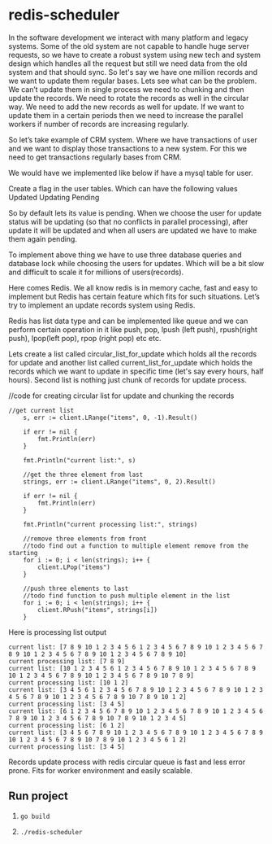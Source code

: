 # redis-scheduler

In the software development we interact with many platform and legacy systems. Some of the old system are not capable to handle huge server requests, so we have to create a robust system using new tech and system design which handles all the request but still we need data from the old system and that should sync. 
    So let's say we have one million records and we want to update them regular bases. Lets see what can be the problem.
We can’t update them in single process we need to chunking and then update the records.
We need to rotate the records as well in the circular way.
We need to add the new records as well for update.
If we want to update them in a certain periods then we need to increase the parallel workers if number of records are increasing regularly.


So let’s take example of CRM system. Where we have transactions of user and we want to display those transactions to a new system. For this we need to get transactions regularly bases from CRM. 

We would have we implemented like below if have a mysql table for user.

Create a flag in the user tables. Which can have the following values 
Updated
Updating
Pending
                
So  by default lets its value is pending. When we choose the user for update status will be updating (so that no conflicts in parallel processing), after update it will be updated and when all users are updated we have to make them again pending.

To implement above thing we have to use three database queries and database lock while choosing the users for updates. Which will be a bit slow and difficult to scale it for millions of users(records).

Here comes Redis. We all know redis is in memory cache, fast and easy to implement but Redis has certain feature which fits for such situations.  Let’s try to implement an update records system using Redis. 

Redis has list data type and can be implemented like queue and we can perform certain operation in it like push, pop, lpush (left push), rpush(right push), lpop(left pop), rpop (right pop) etc etc.

Lets create a list called circular_list_for_update which holds all the records for update and another list called current_list_for_update which holds the records which we want to update in specific time (let's say every hours, half hours). Second list is nothing just chunk of records for update process.

//code for creating circular list for update and chunking the records

```
//get current list
	s, err := client.LRange("items", 0, -1).Result()

	if err != nil {
		fmt.Println(err)
	}

	fmt.Println("current list:", s)

	//get the three element from last
	strings, err := client.LRange("items", 0, 2).Result()

	if err != nil {
		fmt.Println(err)
	}

	fmt.Println("current processing list:", strings)

	//remove three elements from front
	//todo find out a function to multiple element remove from the starting
	for i := 0; i < len(strings); i++ {
		client.LPop("items")
	}

	//push three elements to last
	//todo find function to push multiple element in the list
	for i := 0; i < len(strings); i++ {
		client.RPush("items", strings[i])
	}
```

Here is processing list output
```
current list: [7 8 9 10 1 2 3 4 5 6 1 2 3 4 5 6 7 8 9 10 1 2 3 4 5 6 7 8 9 10 1 2 3 4 5 6 7 8 9 10 1 2 3 4 5 6 7 8 9 10]
current processing list: [7 8 9]
current list: [10 1 2 3 4 5 6 1 2 3 4 5 6 7 8 9 10 1 2 3 4 5 6 7 8 9 10 1 2 3 4 5 6 7 8 9 10 1 2 3 4 5 6 7 8 9 10 7 8 9]
current processing list: [10 1 2]
current list: [3 4 5 6 1 2 3 4 5 6 7 8 9 10 1 2 3 4 5 6 7 8 9 10 1 2 3 4 5 6 7 8 9 10 1 2 3 4 5 6 7 8 9 10 7 8 9 10 1 2]
current processing list: [3 4 5]
current list: [6 1 2 3 4 5 6 7 8 9 10 1 2 3 4 5 6 7 8 9 10 1 2 3 4 5 6 7 8 9 10 1 2 3 4 5 6 7 8 9 10 7 8 9 10 1 2 3 4 5]
current processing list: [6 1 2]
current list: [3 4 5 6 7 8 9 10 1 2 3 4 5 6 7 8 9 10 1 2 3 4 5 6 7 8 9 10 1 2 3 4 5 6 7 8 9 10 7 8 9 10 1 2 3 4 5 6 1 2]
current processing list: [3 4 5]

```

Records update process with redis circular queue is fast and less error prone. Fits for worker environment and easily scalable.

## Run project

1. ```go build```

2. ```./redis-scheduler```